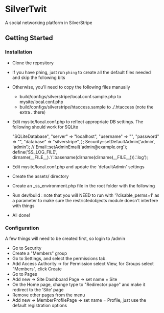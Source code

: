 
# SilverTwit

A social networking platform in SilverStripe

## Getting Started

### Installation

* Clone the repository
* If you have phing, just run `phing` to create all the default files needed and skip the following bits
* Otherwise, you'll need to copy the following files manually
  * build/configs/silverstripe/local.conf.sample.php to mysite/local.conf.php
  * build/configs/silverstripe/htaccess.sample to ./.htaccess (note the extra . there)
* Edit mysite/local.conf.php to reflect appropriate DB settings. The following should work for SQLite

	<?php

	/*
	* Include any local instance specific configuration here - typically
	* this includes any database settings, email settings, etc that change
	* between installations. 
	*/

	global $databaseConfig;
	$databaseConfig = array(
			"type" => "SQLiteDatabase",
			"server" => "localhost",
			"username" => "",
			"password" => "",
			"database" => "silverstripe",
	);


	Security::setDefaultAdmin('admin', 'admin');
	// Email::setAdminEmail('admin@example.org');
	define('SS_LOG_FILE', dirname(__FILE__).'/'.basename(dirname(dirname(__FILE__))).'.log');


* Edit mysite/local.conf.php and update the 'defaultAdmin' settings 
* Create the assets/ directory
* Create an _ss_environment.php file in the root folder with the following

	<?php
	// Set the $_FILE_MAPPING for running the test cases, it's basically a fake but useful
	global $_FILE_TO_URL_MAPPING;
	$_FILE_TO_URL_MAPPING[dirname(__FILE__)] = 'http://localhost';


* Run dev/build : note that you will NEED to run with '?disable_perms=1' as a parameter to make sure the restrictedobjects module doesn't interfere with things
* All done!

### Configuration

A few things will need to be created first, so login to /admin

* Go to Security
* Create a "Members" group
* Go to Settings, and select the permissions tab. 
* Add Access Authority -> for Permission select View, for Groups select "Members", click Create
* Go to Pages
* Add new -> Site Dashboard Page -> set name = Site
* On the Home page, change type to "Redirector page" and make it redirect to the 'Site' page 
* Remove other pages from the menu
* Add new -> MemberProfilePage -> set name = Profile, just use the default registration options
